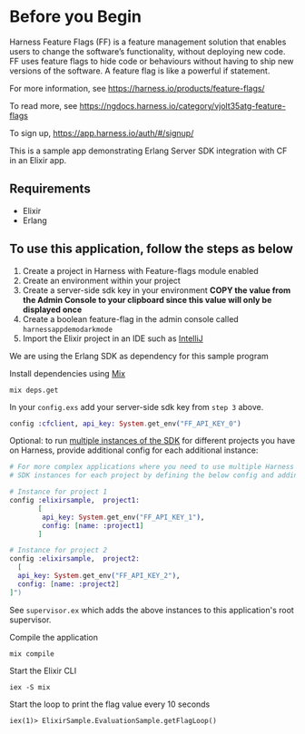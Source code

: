 # Before you Begin

Harness Feature Flags (FF) is a feature management solution that enables users to change the software’s functionality, without deploying new code. FF uses feature flags to hide code or behaviours without having to ship new versions of the software. A feature flag is like a powerful if statement.

For more information, see https://harness.io/products/feature-flags/

To read more, see https://ngdocs.harness.io/category/vjolt35atg-feature-flags

To sign up, https://app.harness.io/auth/#/signup/

This is a sample app demonstrating Erlang Server SDK integration with CF in an Elixir app.

## Requirements
- Elixir
- Erlang

## To use this application, follow the steps as below ##

1) Create a project in Harness with Feature-flags module enabled
2) Create an environment within your project
3) Create a server-side sdk key in your environment **COPY the value from the Admin Console to your clipboard since this value will only be displayed once**
4) Create a boolean feature-flag in the admin console called `harnessappdemodarkmode`
5) Import the Elixir project in an IDE such as [IntelliJ](https://www.jetbrains.com/idea/)

We are using the Erlang SDK as dependency for this sample program

Install dependencies using [Mix](https://elixir-lang.org/getting-started/mix-otp/introduction-to-mix.html)
```shell
mix deps.get
````

In your `config.exs` add your server-side sdk key from `step 3` above.
```Elixir
config :cfclient, api_key: System.get_env("FF_API_KEY_0")
````

Optional: to run [multiple instances of the SDK](https://github.com/harness/ff-erlang-server-sdk/blob/main/README.md#run-multiple-instances-of-the-sdk) for different projects you have on Harness, provide additional config for each additional instance:

```Elixir
# For more complex applications where you need to use multiple Harness projects, you can start up additional
# SDK instances for each project by defining the below config and adding each instance to one of your application supervisors (e.g. the root supervisor)

# Instance for project 1
config :elixirsample,  project1:
       [
        api_key: System.get_env("FF_API_KEY_1"),
        config: [name: :project1]
       ]

# Instance for project 2
config :elixirsample,  project2:
  [
  api_key: System.get_env("FF_API_KEY_2"),
  config: [name: :project2]
]")
````
See `supervisor.ex` which adds the above instances to this application's root supervisor. 

Compile the application
```shell
mix compile
```

Start the Elixir CLI
```shell
iex -S mix
```

Start the loop to print the flag value every 10 seconds
```shell
iex(1)> ElixirSample.EvaluationSample.getFlagLoop()
```
